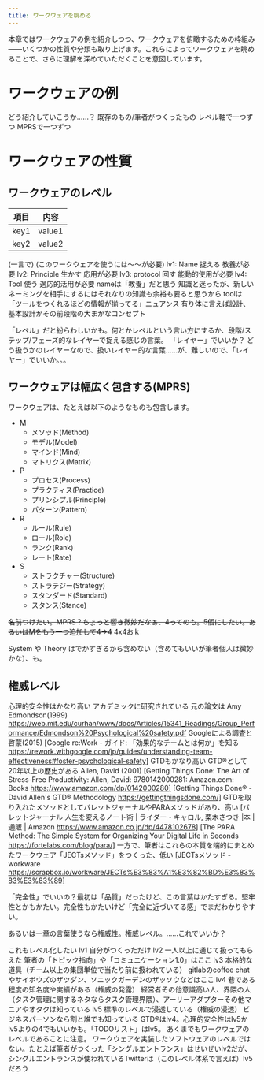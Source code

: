 ```yaml
---
title: ワークウェアを眺める
---
```


本章ではワークウェアの例を紹介しつつ、ワークウェアを俯瞰するための枠組み――いくつかの性質や分類も取り上げます。これらによってワークウェアを眺めることで、さらに理解を深めていただくことを意図しています。

# ワークウェアの例

どう紹介していこうか……？
 既存のもの/筆者がつくったもの
 レベル軸で一つずつ
 MPRSで一つずつ

# ワークウェアの性質

## ワークウェアのレベル
| 項目 | 内容 |
| ---- | ---- |
| key1 | value1 |
| key2 | value2 |

 (一言で) (このワークウェアを使うには～～が必要)
 lv1: Name 捉える 教養が必要
 lv2: Principle 生かす 応用が必要
 lv3: protocol 回す 能動的使用が必要
 lv4: Tool 使う 適応的活用が必要
 nameは「教養」だと思う
  知識と迷ったが、新しいネーミングを相手にするにはそれなりの知識も余裕も要ると思うから
 toolは「ツールをつくれるほどの情報が揃ってる」ニュアンス
  有り体に言えば設計、基本設計かその前段階の大まかなコンセプト

「レベル」だと紛らわしいかも。何とかレベルという言い方にするか、段階/ステップ/フェーズ的なレイヤーで捉える感じの言葉。
 「レイヤー」でいいか？
 どう扱うかのレイヤーなので、扱いレイヤー的な言葉……が、難しいので、「レイヤー」でいいか。。。

## ワークウェアは幅広く包含する(MPRS)
ワークウェアは、たとえば以下のようなものも包含します。

- M
    - メソッド(Method)
    - モデル(Model)
    - マインド(Mind)
    - マトリクス(Matrix)
- P
    - プロセス(Process)
    - プラクティス(Practice)
    - プリンシプル(Principle)
    - パターン(Pattern)
- R
    - ルール(Rule)
    - ロール(Role)
    - ランク(Rank)
    - レート(Rate)
- S
    - ストラクチャー(Structure)
    - ストラテジー(Strategy)
    - スタンダード(Standard)
    - スタンス(Stance)

~~名前つけたい。MPRS？ちょっと響き微妙だなぁ、4ってのも。5個にしたい。あるいはMをもう一つ追加して4→4~~ 4x4おｋ

System や Theory はでかすぎるから含めない（含めてもいいが筆者個人は微妙かな）、も。

## 権威レベル
 心理的安全性はかなり高い
  アカデミックに研究されている
   元の論文は Amy Edmondson(1999) https://web.mit.edu/curhan/www/docs/Articles/15341_Readings/Group_Performance/Edmondson%20Psychological%20safety.pdf
  Googleによる調査と啓蒙(2015) [Google re:Work - ガイド: 「効果的なチームとは何か」を知る https://rework.withgoogle.com/jp/guides/understanding-team-effectiveness#foster-psychological-safety]
 GTDもかなり高い
  GTD®として20年以上の歴史がある
  Allen, David (2001) [Getting Things Done: The Art of Stress-Free Productivity: Allen, David: 9780142000281: Amazon.com: Books https://www.amazon.com/dp/0142000280]
  [Getting Things Done® - David Allen's GTD® Methodology https://gettingthingsdone.com/]
 GTDを取り入れたメソッドとしてバレットジャーナルやPARAメソッドがあり、高い
  [バレットジャーナル 人生を変えるノート術 | ライダー・キャロル, 栗木さつき |本 | 通販 | Amazon https://www.amazon.co.jp/dp/4478102678]
  [The PARA Method: The Simple System for Organizing Your Digital Life in Seconds https://fortelabs.com/blog/para/]
 一方で、筆者はこれらの本質を端的にまとめたワークウェア「JECTsメソッド」をつくった、低い
  [JECTsメソッド - workware https://scrapbox.io/workware/JECTs%E3%83%A1%E3%82%BD%E3%83%83%E3%83%89]

「完全性」でいいの？最初は「品質」だったけど、この言葉はかたすぎる。堅牢性とかもかたい。完全性もかたいけど「完全に近づいてる感」でまだわかりやすい。

あるいは一章の言葉使うなら権威性。権威レベル。……これでいいか？

これもレベル化したい
 lv1 自分がつくっただけ
 lv2 一人以上に通じて扱ってもらえた 筆者の「トピック指向」や「コミュニケーション1.0」はここ
 lv3 本格的な道具（チーム以上の集団単位で当たり前に扱われている） gitlabのcoffee chatやサイボウズのザツダン、ソニックガーデンのザッソウなどはここ
 lv4 巷である程度の知名度や実績がある（権威の発露） 経営者その他意識高い人、界隈の人（タスク管理に関するネタならタスク管理界隈）、アーリーアダプターその他マニアやオタクは知っている
 lv5 標準のレベルで浸透している（権威の浸透） ビジネスパーソンなら割と誰でも知っている
 GTD®はlv4。心理的安全性はlv5かlv5よりの4でもいいかも。「TODOリスト」はlv5。
あくまでもワークウェアのレベルであることに注意。
ワークウェアを実装したソフトウェアのレベルではない。たとえば筆者がつくった「シングルエントランス」はせいぜいlv2だが、シングルエントランスが使われているTwitterは（このレベル体系で言えば）lv5だろう
